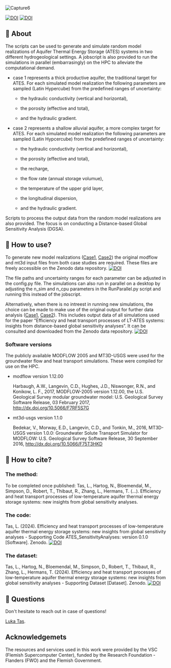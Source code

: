 ![Capture6](https://github.com/user-attachments/assets/8953c781-4283-4260-96a5-b4cfb3c10ce3)

[![DOI](https://zenodo.org/badge/830023014.svg)](https://zenodo.org/doi/10.5281/zenodo.13349120)
[![DOI](https://zenodo.org/badge/DOI/10.5281/zenodo.13347760.svg)](https://doi.org/10.5281/zenodo.13347760)

## 🔎 About

The scripts can be used to generate and simulate random model realizations of Aquifer Thermal Energy Storage (ATES) systems in two different hydrogeological settings. A jobscript is also provided to run the simulations in parallel (embarrasingly) on the HPC to alleviate the computational demand.

- case 1 represents a thick productive aquifer, the traditional target for ATES.
  For each simulated model realization the following parameters are sampled (Latin Hypercube) from the predefined ranges of uncertainty:

   * the hydraulic conductivity (vertical and horizontal),

   * the porosity (effective and total),

   * and the hydraulic gradient.

- case 2 represents a shallow alluvial aquifer, a more complex target for ATES.
   For each simulated model realization the following parameters are sampled (Latin Hypcercube) from the predefined ranges of uncertainty:

   * the hydraulic conductivity (vertical and horizontal),

   * the porosity (effective and total),

   * the recharge,

   * the flow rate (annual storage volumue),

   * the temperature of the upper grid layer,

   * the longitudinal dispersion,

   * and the hydraulic gradient.

Scripts to process the output data from the random model realizations are also provided. The focus is on conducting a Distance-based Global Sensitivity Analysis (DGSA).

## 📜 How to use?

To generate new model realizations ([Case1](Case_1/Parallel_Simulations), [Case2](Case_2/Parallel_Simulations)) the original modflow and mt3d input files from both case studies are required. These files are freely accessible on the Zenodo data repository. [![DOI](https://zenodo.org/badge/DOI/10.5281/zenodo.13347760.svg)](https://doi.org/10.5281/zenodo.13347760)

The file paths and uncertainty ranges for each parameter can be adjusted in the config.py file.
The simulations can also run in parallel on a desktop by adjusting the n_sim and n_cpu parameters in the RunParallel.py script and running this instead of the jobscript.

Alternatively, when there is no intreest in running new simulations, the choice can be made to make use of the original output for further data analysis ([Case1](Case_1/Data_Processing), [Case2](Case_2/Data_Processing)). This includes output data of all simulations used for the paper “Efficiency and heat transport processes of LT-ATES systems: insights from distance-based global sensitivity analyses”. It can be consulted and downloaded from the Zenodo data repository. [![DOI](https://zenodo.org/badge/DOI/10.5281/zenodo.13347760.svg)](https://doi.org/10.5281/zenodo.13347760)

### Software versions

The publicly available MODFLOW 2005 and MT3D-USGS were used for the groundwater flow and heat transport simulations. These were compiled for use on the HPC.

  - modflow version 1.12.00

      Harbaugh, A.W., Langevin, C.D., Hughes, J.D., Niswonger, R.N., and Konikow, L. F., 2017, MODFLOW-2005 version 1.12.00, the U.S. Geological Survey modular groundwater        model: U.S. Geological Survey Software Release, 03 February 2017, http://dx.doi.org/10.5066/F7RF5S7G

  - mt3d-usgs version 1.1.0

      Bedekar, V., Morway, E.D., Langevin, C.D., and Tonkin, M., 2016, MT3D-USGS version 1.0.0: Groundwater Solute Transport Simulator for MODFLOW: U.S. Geological Survey         Software Release, 30 September 2016, http://dx.doi.org/10.5066/F75T3HKD

## 📌 How to cite?

### The method:

To be completed once published: Tas, L., Hartog, N., Bloemendal, M., Simpson, D., Robert, T., Thibaut, R., Zhang, L., Hermans, T. (...). Efficiency and heat transport processes of low-temperature aquifer thermal energy storage systems: new insights from global sensitivity analyses.
### The code:
Tas, L. (2024). Efficiency and heat transport processes of low-temperature aquifer thermal energy storage systems: new insights from global sensitivity analyses - Supporting Code ATES_SensitivityAnalyses: version 0.1.0 [Software]. Zenodo. [![DOI](https://zenodo.org/badge/830023014.svg)](https://zenodo.org/doi/10.5281/zenodo.13349120)

### The dataset:
Tas, L., Hartog, N., Bloemendal, M., Simpson, D., Robert, T., Thibaut, R., Zhang, L., Hermans, T. (2024). Efficiency and heat transport processes of low-temperature aquifer thermal energy storage systems: new insights from global sensitivity analyses - Supporting Dataset [Dataset]. Zenodo. [![DOI](https://zenodo.org/badge/DOI/10.5281/zenodo.13347760.svg)](https://doi.org/10.5281/zenodo.13347760)

## 💭 Questions

Don't hesitate to reach out in case of questions!

[Luka Tas](https://github.com/lukatas).

## Acknowledgemets
The resources and services used in this work were provided by the VSC (Flemish Supercomputer Center), funded by the Research Foundation - Flanders (FWO) and the Flemish Government.
